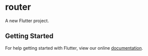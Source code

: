 # router

A new Flutter project.

## Getting Started

For help getting started with Flutter, view our online
[documentation](http://flutter.io/).
